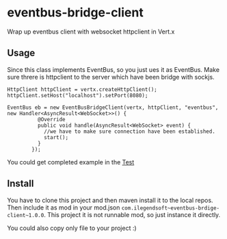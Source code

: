 eventbus-bridge-client
======================

Wrap up eventbus client with websocket httpclient in Vert.x

## Usage

Since this class implements EventBus, so you just ues it as EventBus.
Make sure threre is httpclient to the server which have been bridge with sockjs.

    HttpClient httpClient = vertx.createHttpClient();
	httpClient.setHost("localhost").setPort(8080);
	
    EventBus eb = new EventBusBridgeClient(vertx, httpClient, "eventbus", new Handler<AsyncResult<WebSocket>>() {
              @Override
              public void handle(AsyncResult<WebSocket> event) {
                //we have to make sure connection have been established.
                start();
              }
            });

You could get completed example in the [Test](https://github.com/ilegendsoft/eventbus-bridge-client/blob/master/src/test/java/com/ilegedsoft/vertx/mod/evetbus/client/EventBusBridgeClientTest.java)

## Install

You have to clone this project and then maven install it to the local repos.
Then include it as mod in your mod.json `com.ilegendsoft~eventbus-brdige-client~1.0.0`.
This project it is not runnable mod, so just instance it directly.

You could also copy only file to your project :)





